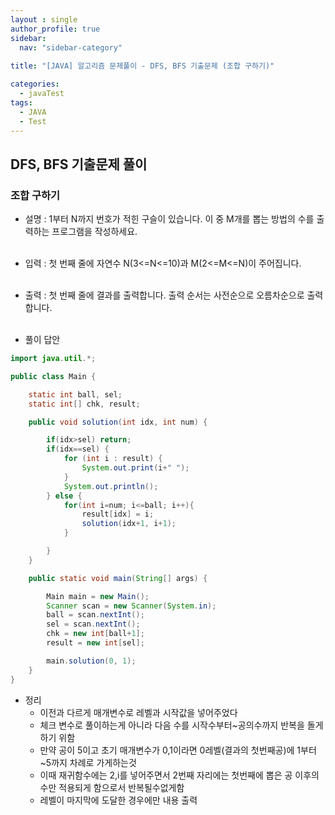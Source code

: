 ```yaml
---
layout : single
author_profile: true
sidebar: 
  nav: "sidebar-category"
  
title: "[JAVA] 알고리즘 문제풀이 - DFS, BFS 기출문제 (조합 구하기)"

categories:
  - javaTest
tags:
  - JAVA
  - Test
---
```

	
## DFS, BFS 기출문제 풀이

### 조합 구하기

- 설명 : 1부터 N까지 번호가 적힌 구슬이 있습니다. 이 중 M개를 뽑는 방법의 수를 출력하는 프로그램을 작성하세요. <br><br>

- 입력 : 첫 번째 줄에 자연수 N(3<=N<=10)과 M(2<=M<=N)이 주어집니다.<br><br>

- 출력 : 첫 번째 줄에 결과를 출력합니다. 출력 순서는 사전순으로 오름차순으로 출력합니다.<br><br>

- 풀이 답안

``` java
import java.util.*;

public class Main {

    static int ball, sel;
    static int[] chk, result;

    public void solution(int idx, int num) {

        if(idx>sel) return;
        if(idx==sel) {
            for (int i : result) {
                System.out.print(i+" ");
            }
            System.out.println();
        } else {
            for(int i=num; i<=ball; i++){
                result[idx] = i;
                solution(idx+1, i+1);
            }

        }
    }

    public static void main(String[] args) {

        Main main = new Main();
        Scanner scan = new Scanner(System.in);
        ball = scan.nextInt();
        sel = scan.nextInt();
        chk = new int[ball+1];
        result = new int[sel];

        main.solution(0, 1);
    }
}
```

- 정리<br> 
	- 이전과 다르게 매개변수로 레벨과 시작값을 넣어주었다<br>
	- 체크 변수로 풀이하는게 아니라 다음 수를 시작수부터~공의수까지 반복을 돌게하기 위함<br>
	- 만약 공이 5이고 초기 매개변수가 0,1이라면 0레벨(결과의 첫번째공)에 1부터~5까지 차례로 가게하는것<br>
	- 이때 재귀함수에는 2,i를 넣어주면서 2번째 자리에는 첫번째에 뽑은 공 이후의 수만 적용되게 함으로서 반복될수없게함<br>
	- 레벨이 마지막에 도달한 경우에만 내용 출력<br><br>
